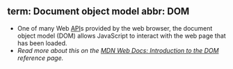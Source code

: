 term: Document object model
abbr: DOM
---
* One of many Web [API](#application-programming-interface-api)s provided by the web browser, the document object model (DOM) allows JavaScript to interact with the web page that has been loaded.
* _Read more about this on the [MDN Web Docs: Introduction to the DOM](https://developer.mozilla.org/en-US/docs/Web/API/Document_Object_Model/Introduction) reference page._